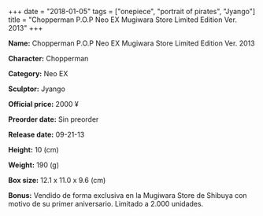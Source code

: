 +++
date = "2018-01-05"
tags = ["onepiece", "portrait of pirates", "Jyango"]
title = "Chopperman P.O.P Neo EX Mugiwara Store Limited Edition Ver. 2013"
+++

**Name:** Chopperman P.O.P Neo EX Mugiwara Store Limited Edition Ver. 2013

**Character:** Chopperman

**Category:** Neo EX 

**Sculptor:** Jyango

**Official price:** 2000 ¥

**Preorder date:** Sin preorder

**Release date:** 09-21-13

**Height:** 10 (cm)

**Weight:** 190 (g)

**Box size:** 12.1 x 11.0 x 9.6 (cm)

**Bonus:** Vendido de forma exclusiva en la Mugiwara Store de Shibuya con motivo de su primer aniversario.
Limitado a 2.000 unidades.
